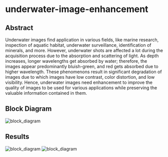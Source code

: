 # underwater-image-enhancement
## Abstract
Underwater images find application in various fields, like marine research, inspection of
aquatic habitat, underwater surveillance, identification of minerals, and more. However,
underwater shots are affected a lot during the acquisition process due to the absorption
and scattering of light. As depth increases, longer wavelengths get absorbed by water;
therefore, the images appear predominantly bluish-green, and red gets absorbed due to
higher wavelength. These phenomenons result in significant degradation of images due to
which images have low contrast, color distortion, and low visibility. Hence, underwater
images need enhancement to improve the quality of images to be used for various
applications while preserving the valuable information contained in them.

## Block Diagram 
![block_diagram](https://github.com/sunnypriyadarshi81/Underwater-Image-Enhancement-using-Fusion/blob/main/images/block_diagram.png)

## Results
![block_diagram](https://github.com/sunnypriyadarshi81/Underwater-Image-Enhancement-using-Fusion/blob/main/images/result1.PNG)
![block_diagram](https://github.com/sunnypriyadarshi81/Underwater-Image-Enhancement-using-Fusion/blob/main/images/result2.PNG)






